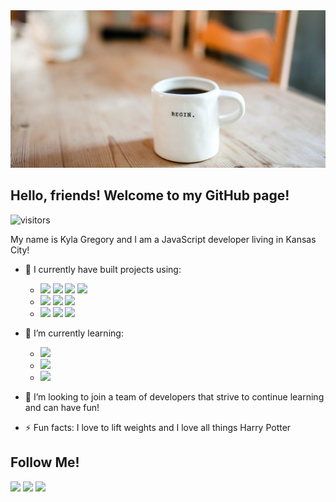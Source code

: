 <img src="Begin.png" alt="banner" />

 ## Hello, friends! Welcome to my GitHub page!
 ![visitors](https://visitor-badge.glitch.me/badge?page_id=wyokyla23.visitor-badge)

My name is Kyla Gregory and I am a JavaScript developer living in Kansas City! 

- 🔭 I currently have built projects using:
  * <img src="https://img.shields.io/badge/javascript%20-%23323330.svg?&style=for-the-badge&logo=javascript&logoColor=%23F7DF1E"/> <img src="https://img.shields.io/badge/react%20-%2320232a.svg?&style=for-the-badge&logo=react&logoColor=%2361DAFB"/> <img src="https://img.shields.io/badge/firebase%20-%23039BE5.svg?&style=for-the-badge&logo=firebase"/> <img src="https://img.shields.io/badge/redux%20-%23593d88.svg?&style=for-the-badge&logo=redux&logoColor=white"/>
  * <img src="https://img.shields.io/badge/html5%20-%23E34F26.svg?&style=for-the-badge&logo=html5&logoColor=white"/> <img src="https://img.shields.io/badge/material%20ui%20-%230081CB.svg?&style=for-the-badge&logo=material-ui&logoColor=white"/> <img src="https://img.shields.io/badge/SASS%20-hotpink.svg?&style=for-the-badge&logo=SASS&logoColor=white"/>
  * <img src="https://img.shields.io/badge/css3%20-%231572B6.svg?&style=for-the-badge&logo=css3&logoColor=white"/> <img src="https://img.shields.io/badge/github%20-%23121011.svg?&style=for-the-badge&logo=github&logoColor=white"/> <img src="https://img.shields.io/badge/git%20-%23F05033.svg?&style=for-the-badge&logo=git&logoColor=white"/>
  
- 🌱 I’m currently learning:
  * <img src ="https://img.shields.io/badge/postgres-%23316192.svg?&style=for-the-badge&logo=postgresql&logoColor=white"/>
  * <img src="https://img.shields.io/badge/node.js%20-%2343853D.svg?&style=for-the-badge&logo=node.js&logoColor=white"/>
  * <img src="https://img.shields.io/badge/express.js%20-%23404d59.svg?&style=for-the-badge"/>
  
- 👯 I’m looking to join a team of developers that strive to continue learning and can have fun!

- ⚡ Fun facts: I love to lift weights and I love all things Harry Potter 

## Follow Me!
[<img src="https://img.shields.io/badge/<kyla_Christin_e>%20-%231DA1F2.svg?&style=for-the-badge&logo=Twitter&logoColor=white"/>](https://twitter.com/kyla_Christin_e) [<img src="https://img.shields.io/badge/<kyla_christin_e>%20-%23E4405F.svg?&style=for-the-badge&logo=Instagram&logoColor=white"/>](https://www.instagram.com/kyla_christin_e/) [<img src="https://img.shields.io/badge/kyla gregory%20-%230077B5.svg?&style=for-the-badge&logo=linkedin&logoColor=white"/>](https://www.linkedin.com/in/kyla-gregory-8578891a8)
